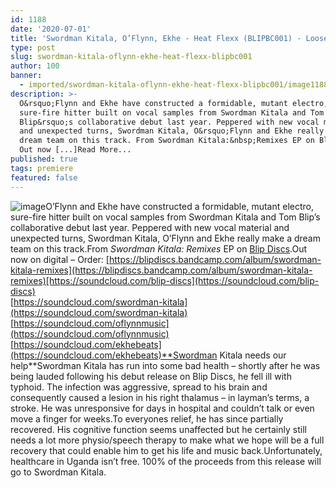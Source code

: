 ```yaml
---
id: 1188
date: '2020-07-01'
title: 'Swordman Kitala, O’Flynn, Ekhe - Heat Flexx (BLIPBC001) - Loose Lips'
type: post
slug: swordman-kitala-oflynn-ekhe-heat-flexx-blipbc001
author: 100
banner:
  - imported/swordman-kitala-oflynn-ekhe-heat-flexx-blipbc001/image1188.jpeg
description: >-
  O&rsquo;Flynn and Ekhe have constructed a formidable, mutant electro,
  sure-fire hitter built on vocal samples from Swordman Kitala and Tom
  Blip&rsquo;s collaborative debut last year. Peppered with new vocal material
  and unexpected turns, Swordman Kitala, O&rsquo;Flynn and Ekhe really make a
  dream team on this track. From Swordman Kitala:&nbsp;Remixes EP on Blip Discs.
  Out now [...]Read More...
published: true
tags: premiere
featured: false
---
```

![image](../imported/swordman-kitala-oflynn-ekhe-heat-flexx-blipbc001/image1188.jpeg)O’Flynn and Ekhe have constructed a formidable, mutant electro, sure-fire hitter built on vocal samples from Swordman Kitala and Tom Blip’s collaborative debut last year. Peppered with new vocal material and unexpected turns, Swordman Kitala, O’Flynn and Ekhe really make a dream team on this track.From _Swordman Kitala:_ _Remixes_ EP on [Blip Discs](https://blipdiscs.bandcamp.com/).Out now on digital – Order: [](https://blipdiscs.bandcamp.com/album/swordman-kitala-remixes)[https://blipdiscs.bandcamp.com/album/swordman-kitala-remixes](https://blipdiscs.bandcamp.com/album/swordman-kitala-remixes)[https://soundcloud.com/blip-discs](https://soundcloud.com/blip-discs)  
[](https://soundcloud.com/swordman-kitala)[https://soundcloud.com/swordman-kitala](https://soundcloud.com/swordman-kitala)  
[](https://soundcloud.com/oflynnmusic)[https://soundcloud.com/oflynnmusic](https://soundcloud.com/oflynnmusic)  
[](https://soundcloud.com/ekhebeats)[https://soundcloud.com/ekhebeats](https://soundcloud.com/ekhebeats)**Swordman Kitala needs our help**Swordman Kitala has run into some bad health – shortly after he was being lauded following his debut release on Blip Discs, he fell ill with typhoid. The infection was aggressive, spread to his brain and consequently caused a lesion in his right thalamus – in layman’s terms, a stroke. He was unresponsive for days in hospital and couldn’t talk or even move a finger for weeks.To everyones relief, he has since partially recovered. His cognitive function seems unaffected but he certainly still needs a lot more physio/speech therapy to make what we hope will be a full recovery that could enable him to get his life and music back.Unfortunately, healthcare in Uganda isn’t free. 100% of the proceeds from this release will go to Swordman Kitala.